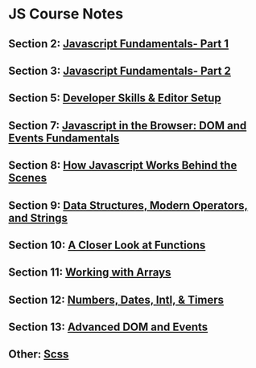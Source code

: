 # JS Course Notes

## Section 2: [Javascript Fundamentals- Part 1](02-js-fundamentals-1.md)
## Section 3: [Javascript Fundamentals- Part 2](03-js-fundamentals-2.md)
## Section 5: [Developer Skills & Editor Setup](05-developer-skills.md)
## Section 7: [Javascript in the Browser: DOM and Events Fundamentals](07-js-in-browser.md)
## Section 8: [How Javascript Works Behind the Scenes](08-js-behind-scenes.md)
## Section 9: [Data Structures, Modern Operators, and Strings](09-data-structures)
## Section 10: [A Closer Look at Functions](10-functions.md )
## Section 11: [Working with Arrays](11-arrays.md)
## Section 12: [Numbers, Dates, Intl, & Timers](12-numbers.md)
## Section 13: [Advanced DOM and Events](13-dom.md)


## Other: [Scss](scss-notes.md)
